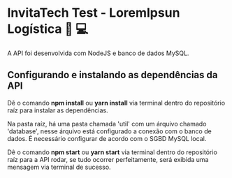 # InvitaTech Test - LoremIpsun Logística 📱 :computer:

A API foi desenvolvida com NodeJS e banco de dados MySQL.

## Configurando e instalando as dependências da API

Dê o comando **npm install** ou **yarn install** via terminal dentro do repositório raíz para instalar as dependências.

Na pasta raíz, há uma pasta chamada 'util' com um árquivo chamado 'database', nesse árquivo está configurado a conexão com o banco de dados. É necessário configurar de acordo com o SGBD MySQL local.

Dê o comando **npm start** ou **yarn start** via terminal dentro do repositório raíz para a API rodar, se tudo ocorrer perfeitamente, será exibida uma mensagem via terminal de sucesso.
